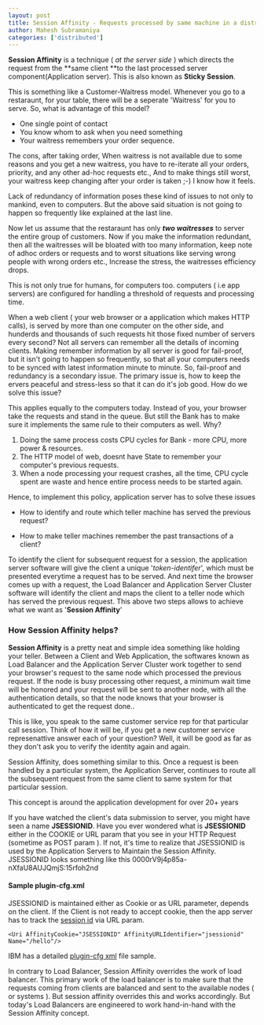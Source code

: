 ```yaml
---
layout: post
title: Session Affinity - Requests processed by same machine in a distributed environment.
author: Mahesh Subramaniya
categories: ['distributed']
---
```


**Session Affinity** is a technique ( *at the server side* ) which directs the request from the **same client **to the last processed server component(Application server). This is also known as **Sticky Session**. 

This is something like a Customer-Waitress model. Whenever you go to a restaraunt, for your table, there will be a seperate 'Waitress' for you to serve. So, what is advantage of this model?

 * One single point of contact
 * You know whom to ask when you need something
 * Your waitress remembers your order sequence.

The cons,  after taking order, When waitress is not available due to some reasons and you get a new waitress, you have to re-iterate all your orders, priority, and any other ad-hoc requests etc., And to make things still worst, your waitress keep changing after your order is taken ;-) I know how it feels.

Lack of redundancy of information poses these kind of issues to not only to mankind, even to computers. But the above said situation is not going to happen so frequently like explained at the last line.

Now let us assume that the restaraunt has only ***two waitresses*** to server the entire group of customers. Now if you make the information redundant, then all the waitresses will be bloated with too many information, keep note of 
adhoc orders or requests and to worst situations like serving wrong people with wrong orders etc., Increase the stress, the waitresses efficiency drops. 

This is not only true for humans, for computers too. computers ( i.e app servers) are configured for handling a threshold of requests and processing time.

When a web client ( your web browser or a application which makes HTTP calls), is served by more than one computer on the other side, and hunderds and thousands of such requests hit those fixed number of servers every second? Not all servers can remember all the details of incoming clients. Making remember information by all server is good for fail-proof, but it isn't going to happen so frequently, so that all your computers needs to be synced with latest information minute to minute. So, fail-proof and redundancy is a secondary issue. The primary issue is, how to keep the ervers peaceful and stress-less so that it can do it's job good. How do we solve this issue?

This applies equally to the computers today. Instead of you, your browser take the requests and stand in the queue. But still the Bank has to make sure it implements the same rule to their computers as well. Why?

1. Doing the same process costs CPU cycles for Bank - more CPU, more power & resources.
2. The HTTP model of web, doesnt have State to remember your computer's previous requests. 
3. When a node processing your request crashes, all the time, CPU cycle spent are waste and hence entire process needs to be started again.

Hence, to implement this policy, application server has to solve these issues

* How to identify and route which teller machine has served the previous request?

* How to make teller machines remember the past transactions of a client?

To identify the client for subsequent request for a session, the application server software will give the client a unique '*token-identifer*', which must be presented everytime a request has to be served. And next time the browser comes up with a request, the Load Balancer and Application Server Cluster software will identify the client and maps the client to a teller node which has served the previous request. This above two steps allows to achieve what we want as '**Session Affinity**'


### How Session Affinity helps?


**Session Affinity** is a pretty neat and simple idea something like holding your teller. Between a Client and Web Application, the softwares known as Load Balancer and the Application Server Cluster work together to send your browser's request to the same node which processed the previous request. If the node is busy processing other request, a minimum wait time will be honored and your request will be sent to another node, with all the authentication details, so that the node knows that your browser is authenticated to get the request done..

This is like, you speak to the same customer service rep for that particular call session. Think of how it will be, if you get a new customer service represenattive answer each of your question? Well, it will be good as far as they don't ask you to verify the identity again and again.

Session Affinity, does something similar to this. Once a request is been handled by a particular system, the Application Server, continues to route all the subsequent request from the same client to same system for that particular session.

This concept is around the application development for over 20+ years

If you have watched the client's data submission to server, you might have seen a name **JSESSIONID**. Have you ever wondered what is **JSESSIONID** either in the COOKIE or URL param that you see in your HTTP Request (sometime as POST param ). If not, it's time to realize that JSESSIONID is used by the Application Servers to Maintain the Session Affinity. JSESSIONID looks something like this
    0000rV9j4p85a-nXfaU8AUJQmjS:15rfoh2nd

#### Sample plugin-cfg.xml

<script src="https://gist.github.com/1680442.js?file=plugin-cfg.xml"></script>

JSESSIONID is maintained either as Cookie or as URL parameter, depends on the client. If the Client is not ready to accept cookie, then the app server has to track the [session id](http://www.w3.org/TR/WD-session-id.html) via URL param.


	<Uri AffinityCookie="JSESSIONID" AffinityURLIdentifier="jsessionid" Name="/hello"/>


IBM has a detailed [plugin-cfg xml](http://publib.boulder.ibm.com/infocenter/iseries/v5r3/topic/rzatz/51/admin/admpluginsamp.htm "Plugin-CFG.xml file") file sample.

In contrary to Load Balancer, Session Affinity overrides the work of load balancer. This primary work of the load balancer is to make sure that the requests coming from clients are balanced and sent to the available nodes ( or systems ). But session affinity overrides this and works accordingly. But today's Load Balancers are engineered to work hand-in-hand with the Session Affinity concept.
